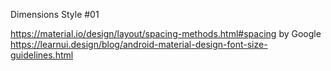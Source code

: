 Dimensions Style #01


https://material.io/design/layout/spacing-methods.html#spacing  by Google
https://learnui.design/blog/android-material-design-font-size-guidelines.html 
